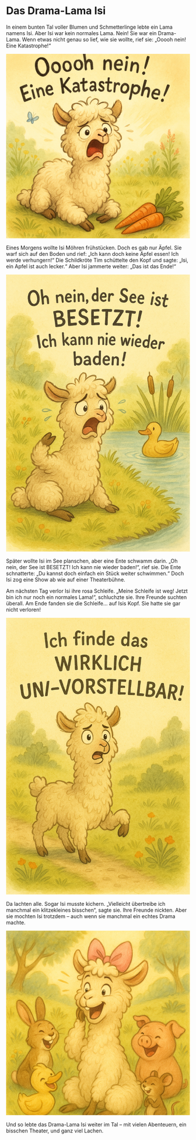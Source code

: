 # Das Drama-Lama Isi

In einem bunten Tal voller Blumen und Schmetterlinge lebte ein Lama namens Isi. Aber Isi war kein normales Lama. Nein! Sie war ein Drama-Lama. Wenn etwas nicht genau so lief, wie sie wollte, rief sie: „Ooooh nein! Eine Katastrophe!“

![](img00.png)

Eines Morgens wollte Isi Möhren frühstücken. Doch es gab nur Äpfel. Sie warf sich auf den Boden und rief: „Ich kann doch keine Äpfel essen! Ich werde verhungern!“ Die Schildkröte Tim schüttelte den Kopf und sagte: „Isi, ein Apfel ist auch lecker.“ Aber Isi jammerte weiter: „Das ist das Ende!“

![](img01.png)

Später wollte Isi im See planschen, aber eine Ente schwamm darin. „Oh nein, der See ist BESETZT! Ich kann nie wieder baden!“, rief sie. Die Ente schnatterte: „Du kannst doch einfach ein Stück weiter schwimmen.“ Doch Isi zog eine Show ab wie auf einer Theaterbühne.

Am nächsten Tag verlor Isi ihre rosa Schleife. „Meine Schleife ist weg! Jetzt bin ich nur noch ein normales Lama!“, schluchzte sie. Ihre Freunde suchten überall. Am Ende fanden sie die Schleife… auf Isis Kopf. Sie hatte sie gar nicht verloren!

![](img02.png)

Da lachten alle. Sogar Isi musste kichern. „Vielleicht übertreibe ich manchmal ein klitzekleines bisschen“, sagte sie. Ihre Freunde nickten. Aber sie mochten Isi trotzdem – auch wenn sie manchmal ein echtes Drama machte.

![](img03.png)

Und so lebte das Drama-Lama Isi weiter im Tal – mit vielen Abenteuern, ein bisschen Theater, und ganz viel Lachen.
